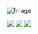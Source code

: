 ![Image](https://github.com/user-attachments/assets/a5f029c6-0016-4c61-8b01-d8389c5b7dca)

  <img src="https://img.shields.io/badge/Android-3DDC84?style=for-the-badge&logo=android&logoColor=white"/> <img src="https://img.shields.io/badge/Jetpack%20Compose-4285F4?style=for-the-badge&logo=jetpackcompose&logoColor=white"/> <img src="https://img.shields.io/badge/Kotlin-7F52FF?style=for-the-badge&logo=Kotlin&logoColor=white"/>
